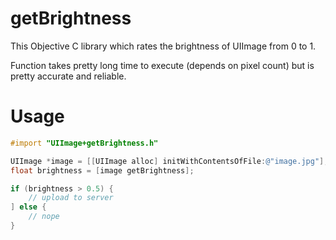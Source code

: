# getBrightness
This Objective C library which rates the brightness of UIImage from 0 to 1.

Function takes pretty long time to execute (depends on pixel count) but is pretty accurate and reliable.

# Usage
```objective-c
#import "UIImage+getBrightness.h"

UIImage *image = [[UIImage alloc] initWithContentsOfFile:@"image.jpg"];
float brightness = [image getBrightness];

if (brightness > 0.5) {
    // upload to server
] else {
    // nope
}
```